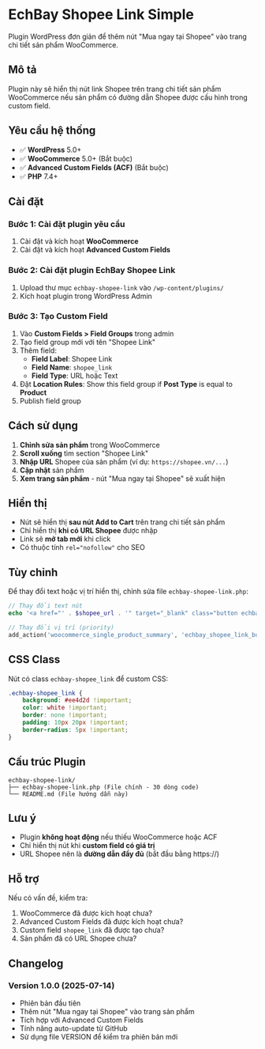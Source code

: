 # EchBay Shopee Link Simple

Plugin WordPress đơn giản để thêm nút "Mua ngay tại Shopee" vào trang chi tiết sản phẩm WooCommerce.

## Mô tả

Plugin này sẽ hiển thị nút link Shopee trên trang chi tiết sản phẩm WooCommerce nếu sản phẩm có đường dẫn Shopee được cấu hình trong custom field.

## Yêu cầu hệ thống

- ✅ **WordPress** 5.0+
- ✅ **WooCommerce** 5.0+ (Bắt buộc)
- ✅ **Advanced Custom Fields (ACF)** (Bắt buộc)
- ✅ **PHP** 7.4+

## Cài đặt

### Bước 1: Cài đặt plugin yêu cầu

1. Cài đặt và kích hoạt **WooCommerce**
2. Cài đặt và kích hoạt **Advanced Custom Fields**

### Bước 2: Cài đặt plugin EchBay Shopee Link

1. Upload thư mục `echbay-shopee-link` vào `/wp-content/plugins/`
2. Kích hoạt plugin trong WordPress Admin

### Bước 3: Tạo Custom Field

1. Vào **Custom Fields > Field Groups** trong admin
2. Tạo field group mới với tên "Shopee Link"
3. Thêm field:
   - **Field Label**: Shopee Link
   - **Field Name**: `shopee_link`
   - **Field Type**: URL hoặc Text
4. Đặt **Location Rules**: Show this field group if **Post Type** is equal to **Product**
5. Publish field group

## Cách sử dụng

1. **Chỉnh sửa sản phẩm** trong WooCommerce
2. **Scroll xuống** tìm section "Shopee Link"
3. **Nhập URL** Shopee của sản phẩm (ví dụ: `https://shopee.vn/...`)
4. **Cập nhật** sản phẩm
5. **Xem trang sản phẩm** - nút "Mua ngay tại Shopee" sẽ xuất hiện

## Hiển thị

- Nút sẽ hiển thị **sau nút Add to Cart** trên trang chi tiết sản phẩm
- Chỉ hiển thị **khi có URL Shopee** được nhập
- Link sẽ **mở tab mới** khi click
- Có thuộc tính `rel="nofollow"` cho SEO

## Tùy chỉnh

Để thay đổi text hoặc vị trí hiển thị, chỉnh sửa file `echbay-shopee-link.php`:

```php
// Thay đổi text nút
echo '<a href="' . $shopee_url . '" target="_blank" class="button echbay-shopee_link" rel="nofollow">Text mới</a>';

// Thay đổi vị trí (priority)
add_action('woocommerce_single_product_summary', 'echbay_shopee_link_button', 33);
```

## CSS Class

Nút có class `echbay-shopee_link` để custom CSS:

```css
.echbay-shopee_link {
	background: #ee4d2d !important;
	color: white !important;
	border: none !important;
	padding: 10px 20px !important;
	border-radius: 5px !important;
}
```

## Cấu trúc Plugin

```
echbay-shopee-link/
├── echbay-shopee-link.php (File chính - 30 dòng code)
└── README.md (File hướng dẫn này)
```

## Lưu ý

- Plugin **không hoạt động** nếu thiếu WooCommerce hoặc ACF
- Chỉ hiển thị nút khi **custom field có giá trị**
- URL Shopee nên là **đường dẫn đầy đủ** (bắt đầu bằng https://)

## Hỗ trợ

Nếu có vấn đề, kiểm tra:

1. WooCommerce đã được kích hoạt chưa?
2. Advanced Custom Fields đã được kích hoạt chưa?
3. Custom field `shopee_link` đã được tạo chưa?
4. Sản phẩm đã có URL Shopee chưa?

## Changelog

### Version 1.0.0 (2025-07-14)

- Phiên bản đầu tiên
- Thêm nút "Mua ngay tại Shopee" vào trang sản phẩm
- Tích hợp với Advanced Custom Fields
- Tính năng auto-update từ GitHub
- Sử dụng file VERSION để kiểm tra phiên bản mới
